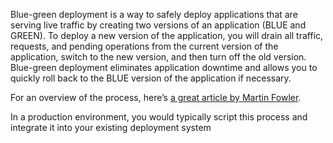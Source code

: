 Blue-green deployment is a way to safely deploy applications that are serving live traffic by creating two versions of an application (BLUE and GREEN). To deploy a new version of the application, you will drain all traffic, requests, and pending operations from the current version of the application, switch to the new version, and then turn off the old version. Blue-green deployment eliminates application downtime and allows you to quickly roll back to the BLUE version of the application if necessary.
<!--more-->
For an overview of the process, here’s [a great article by Martin Fowler](http://martinfowler.com/bliki/BlueGreenDeployment.html).

In a production environment, you would typically script this process and integrate it into your existing deployment system
